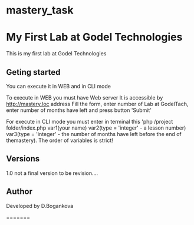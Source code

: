 # mastery_task
# My First Lab at Godel Technologies
This is my first lab at Godel Technologies


## Geting started
You can execute it in WEB and in CLI mode

To execute in WEB you must have Web server
It is accessible by http://mastery.loc address
Fill the form, enter number of Lab at GodelTach, enter number of months have left and press button 'Submit'

For execute in CLI mode you must enter in terminal this 'php /project folder/index.php var1(your name) var2(type = 'integer' - a lesson number) var3(type = 'integer' - the number of months have left before the end of themastery). The order of variables is strict!


## Versions
1.0
not a final version
to be revision....  

## Author
Developed by D.Bogankova


=======
